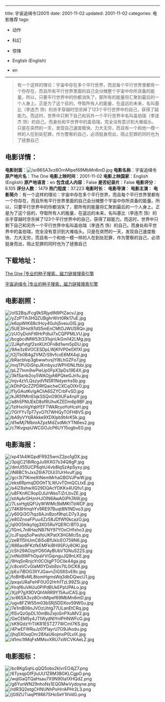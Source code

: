 
---
title: 宇宙追缉令(2001)
date: 2001-11-02
updated: 2001-11-02
categories: 电影推荐
tags:
- 动作
- 科幻
- 惊悚

- English (English)
- en
---


> 有一个这样的理论：宇宙中存在多个平行世界，而且每个平行世界里都有一个你存在，而且所有平行世界里面的自己会分摊整个宇宙中你所具备的能量。所以，只要平行世界中的你都消失了，那所有的能量将汇聚到最后的一个人身上。正是为了这个目的，夺取所有人的能量，在遥远的未来，名叫基比（李连杰 饰）的杀手穿越时空杀掉了123个平行世界中的自己，获得了超能力。而这时，世界中只剩下自己和另外一个平行世界中名叫盖伯瑞（李连杰 饰）的自己。而身处和平世界中的盖伯瑞，完全没有意识到大难临头。只是在突然的一天，发现自己速度极快、力大无穷，而且有一个和他一模一样的人在到处犯罪，作为警察的自己，必须挺身而出，阻止犯罪的同时也为了拯救自己

## **电影详情**：

**电影封面**：<img src="https://image.tmdb.org/t/p/w200/sr86SA3vz8OrnMlpef69MbMn6mD.jpg" alt="/sr86SA3vz8OrnMlpef69MbMn6mD.jpg" title="/sr86SA3vz8OrnMlpef69MbMn6mD.jpg">
**电影名称**：宇宙追缉令
**原产地片名**：The One
**电影上映时间**：2001-11-02
**电影上映国家**：English (English)
**原产地语言**：en
**包含成人内容**：False
**是否纪录片**：False
**电影评分**：6.105
**评分人数**：1479
**热门程度**：37.223
**电影时长**：
**电影导演**：
**电影主演**：
**电影简介**：有一个这样的理论：宇宙中存在多个平行世界，而且每个平行世界里都有一个你存在，而且所有平行世界里面的自己会分摊整个宇宙中你所具备的能量。所以，只要平行世界中的你都消失了，那所有的能量将汇聚到最后的一个人身上。正是为了这个目的，夺取所有人的能量，在遥远的未来，名叫基比（李连杰 饰）的杀手穿越时空杀掉了123个平行世界中的自己，获得了超能力。而这时，世界中只剩下自己和另外一个平行世界中名叫盖伯瑞（李连杰 饰）的自己。而身处和平世界中的盖伯瑞，完全没有意识到大难临头。只是在突然的一天，发现自己速度极快、力大无穷，而且有一个和他一模一样的人在到处犯罪，作为警察的自己，必须挺身而出，阻止犯罪的同时也为了拯救自己

## **下载地址**：
[The One |专业的种子搜索、磁力链接搜索引擎](https://movie.amd794.com:2083/?search=The%20One&ordering=&mode=match_phrase&page_size=10&page=1)

[宇宙追缉令 |专业的种子搜索、磁力链接搜索引擎](https://movie.amd794.com:2083/?search=%E5%AE%87%E5%AE%99%E8%BF%BD%E7%BC%89%E4%BB%A4&ordering=&mode=match_phrase&page_size=10&page=1)
 

## **电影剧照**：
<img src="https://image.tmdb.org/t/p/original/oIS2BqJFcg9kSRjydlN9PtZacvJ.jpg" alt="/oIS2BqJFcg9kSRjydlN9PtZacvJ.jpg" title="/oIS2BqJFcg9kSRjydlN9PtZacvJ.jpg"><img src="https://image.tmdb.org/t/p/original/yZzPTih3HQZUBghrWirt0Rk17uE.jpg" alt="/yZzPTih3HQZUBghrWirt0Rk17uE.jpg" title="/yZzPTih3HQZUBghrWirt0Rk17uE.jpg"><img src="https://image.tmdb.org/t/p/original/e6zpWtK88clHcy40uhj5veiuGlS.jpg" alt="/e6zpWtK88clHcy40uhj5veiuGlS.jpg" title="/e6zpWtK88clHcy40uhj5veiuGlS.jpg"><img src="https://image.tmdb.org/t/p/original/5UE3lHst97dS5mEnCMtOJWUSRQn.jpg" alt="/5UE3lHst97dS5mEnCMtOJWUSRQn.jpg" title="/5UE3lHst97dS5mEnCMtOJWUSRQn.jpg"><img src="https://image.tmdb.org/t/p/original/zUOyDohFt6HrPdtuI7xCQPPMLVU.jpg" alt="/zUOyDohFt6HrPdtuI7xCQPPMLVU.jpg" title="/zUOyDohFt6HrPdtuI7xCQPPMLVU.jpg"><img src="https://image.tmdb.org/t/p/original/bcgbcdMW53t331sjnUkGm142LMg.jpg" alt="/bcgbcdMW53t331sjnUkGm142LMg.jpg" title="/bcgbcdMW53t331sjnUkGm142LMg.jpg"><img src="https://image.tmdb.org/t/p/original/2JApfvtgf2snKUtOFn8d1wm5pDU.jpg" alt="/2JApfvtgf2snKUtOFn8d1wm5pDU.jpg" title="/2JApfvtgf2snKUtOFn8d1wm5pDU.jpg"><img src="https://image.tmdb.org/t/p/original/9Ae3z6VOCESDpLWjKfVP0e0XfXI.jpg" alt="/9Ae3z6VOCESDpLWjKfVP0e0XfXI.jpg" title="/9Ae3z6VOCESDpLWjKfVP0e0XfXI.jpg"><img src="https://image.tmdb.org/t/p/original/t2jTb0B4g2VMZrS9vfcoE6MX4ql.jpg" alt="/t2jTb0B4g2VMZrS9vfcoE6MX4ql.jpg" title="/t2jTb0B4g2VMZrS9vfcoE6MX4ql.jpg"><img src="https://image.tmdb.org/t/p/original/bRacblvp3gbwwhvsjYI8LhGZFo7.jpg" alt="/bRacblvp3gbwwhvsjYI8LhGZFo7.jpg" title="/bRacblvp3gbwwhvsjYI8LhGZFo7.jpg"><img src="https://image.tmdb.org/t/p/original/mqTPUGiShpJKmbyxzWPH0NLfbbi.jpg" alt="/mqTPUGiShpJKmbyxzWPH0NLfbbi.jpg" title="/mqTPUGiShpJKmbyxzWPH0NLfbbi.jpg"><img src="https://image.tmdb.org/t/p/original/pLZ7Inm9wPieUp0FpX3pDs19E4X.jpg" alt="/pLZ7Inm9wPieUp0FpX3pDs19E4X.jpg" title="/pLZ7Inm9wPieUp0FpX3pDs19E4X.jpg"><img src="https://image.tmdb.org/t/p/original/3kfSanb2oy5WAOjyA6PQkeGJn1u.jpg" alt="/3kfSanb2oy5WAOjyA6PQkeGJn1u.jpg" title="/3kfSanb2oy5WAOjyA6PQkeGJn1u.jpg"><img src="https://image.tmdb.org/t/p/original/injv4zVLQszydVNSR1Ndyerhs5b.jpg" alt="/injv4zVLQszydVNSR1Ndyerhs5b.jpg" title="/injv4zVLQszydVNSR1Ndyerhs5b.jpg"><img src="https://image.tmdb.org/t/p/original/kDhPQcZZPDRfQaicheCXCqOIXrO.jpg" alt="/kDhPQcZZPDRfQaicheCXCqOIXrO.jpg" title="/kDhPQcZZPDRfQaicheCXCqOIXrO.jpg"><img src="https://image.tmdb.org/t/p/original/f1yGAutKvIgACliA6SZYCrbFvSD.jpg" alt="/f1yGAutKvIgACliA6SZYCrbFvSD.jpg" title="/f1yGAutKvIgACliA6SZYCrbFvSD.jpg"><img src="https://image.tmdb.org/t/p/original/kJR5fMtnElqkSSQnO90IUFa4npY.jpg" alt="/kJR5fMtnElqkSSQnO90IUFa4npY.jpg" title="/kJR5fMtnElqkSSQnO90IUFa4npY.jpg"><img src="https://image.tmdb.org/t/p/original/a8h5PNUEkD8sfRUhvKZEDm6p9BF.jpg" alt="/a8h5PNUEkD8sfRUhvKZEDm6p9BF.jpg" title="/a8h5PNUEkD8sfRUhvKZEDm6p9BF.jpg"><img src="https://image.tmdb.org/t/p/original/1zlHxoVgYqbYEFTWkRcyoYoHcsH.jpg" alt="/1zlHxoVgYqbYEFTWkRcyoYoHcsH.jpg" title="/1zlHxoVgYqbYEFTWkRcyoYoHcsH.jpg"><img src="https://image.tmdb.org/t/p/original/7GIYYvTpT7yvO7t7WHQyTOFH8VS.jpg" alt="/7GIYYvTpT7yvO7t7WHQyTOFH8VS.jpg" title="/7GIYYvTpT7yvO7t7WHQyTOFH8VS.jpg"><img src="https://image.tmdb.org/t/p/original/bA9yVYtjRAkke9XDXlpb9t4rKSk.jpg" alt="/bA9yVYtjRAkke9XDXlpb9t4rKSk.jpg" title="/bA9yVYtjRAkke9XDXlpb9t4rKSk.jpg"><img src="https://image.tmdb.org/t/p/original/d1wMj7MbmAZpzMdZxdMcYTN6es2.jpg" alt="/d1wMj7MbmAZpzMdZxdMcYTN6es2.jpg" title="/d1wMj7MbmAZpzMdZxdMcYTN6es2.jpg"><img src="https://image.tmdb.org/t/p/original/c7lKvgxpUWCGOJcP6UY15ogbvE0.jpg" alt="/c7lKvgxpUWCGOJcP6UY15ogbvE0.jpg" title="/c7lKvgxpUWCGOJcP6UY15ogbvE0.jpg">

## **电影海报**：
<img src="https://image.tmdb.org/t/p/original/xp41A4lKGpdFR925wniZ2po1gDX.jpg" alt="/xp41A4lKGpdFR925wniZ2po1gDX.jpg" title="/xp41A4lKGpdFR925wniZ2po1gDX.jpg"><img src="https://image.tmdb.org/t/p/original/3pijjC218iRcgJu9XXG7s34Q8gP.jpg" alt="/3pijjC218iRcgJu9XXG7s34Q8gP.jpg" title="/3pijjC218iRcgJu9XXG7s34Q8gP.jpg"><img src="https://image.tmdb.org/t/p/original/dmUl55UCP6qhU4vb8lqSzApSyxy.jpg" alt="/dmUl55UCP6qhU4vb8lqSzApSyxy.jpg" title="/dmUl55UCP6qhU4vb8lqSzApSyxy.jpg"><img src="https://image.tmdb.org/t/p/original/iN8BC1nJxsZ6lA7OUi31JrHvulf.jpg" alt="/iN8BC1nJxsZ6lA7OUi31JrHvulf.jpg" title="/iN8BC1nJxsZ6lA7OUi31JrHvulf.jpg"><img src="https://image.tmdb.org/t/p/original/gcr3t71KmeXINemMrhaGBGVJPwW.jpg" alt="/gcr3t71KmeXINemMrhaGBGVJPwW.jpg" title="/gcr3t71KmeXINemMrhaGBGVJPwW.jpg"><img src="https://image.tmdb.org/t/p/original/eks6RpmqDDOhT1LWUvTDmQCLtxE.jpg" alt="/eks6RpmqDDOhT1LWUvTDmQCLtxE.jpg" title="/eks6RpmqDDOhT1LWUvTDmQCLtxE.jpg"><img src="https://image.tmdb.org/t/p/original/a4iZ8shwXG29DQAcYDKKx4UQfu1.jpg" alt="/a4iZ8shwXG29DQAcYDKKx4UQfu1.jpg" title="/a4iZ8shwXG29DQAcYDKKx4UQfu1.jpg"><img src="https://image.tmdb.org/t/p/original/u8FKnKC9opDJIJrWesTiZrLbvZE.jpg" alt="/u8FKnKC9opDJIJrWesTiZrLbvZE.jpg" title="/u8FKnKC9opDJIJrWesTiZrLbvZE.jpg"><img src="https://image.tmdb.org/t/p/original/stlAyArGHznHJOIN6AwAGiPh7AW.jpg" alt="/stlAyArGHznHJOIN6AwAGiPh7AW.jpg" title="/stlAyArGHznHJOIN6AwAGiPh7AW.jpg"><img src="https://image.tmdb.org/t/p/original/7LsxHgtjQFUyWWtMcBdMKtTbWDF.jpg" alt="/7LsxHgtjQFUyWWtMcBdMKtTbWDF.jpg" title="/7LsxHgtjQFUyWWtMcBdMKtTbWDF.jpg"><img src="https://image.tmdb.org/t/p/original/74K8HmqhYv9RE97Buqt8N1NDvo3.jpg" alt="/74K8HmqhYv9RE97Buqt8N1NDvo3.jpg" title="/74K8HmqhYv9RE97Buqt8N1NDvo3.jpg"><img src="https://image.tmdb.org/t/p/original/y60Qi3O7tqz8AJnBzof9hpLD7y3.jpg" alt="/y60Qi3O7tqz8AJnBzof9hpLD7y3.jpg" title="/y60Qi3O7tqz8AJnBzof9hpLD7y3.jpg"><img src="https://image.tmdb.org/t/p/original/e80ZnoaFPuu4Zz58JDfWf0kcazO.jpg" alt="/e80ZnoaFPuu4Zz58JDfWf0kcazO.jpg" title="/e80ZnoaFPuu4Zz58JDfWf0kcazO.jpg"><img src="https://image.tmdb.org/t/p/original/qI0O5hIkyhjg3XG5RuYQERCrBT0.jpg" alt="/qI0O5hIkyhjg3XG5RuYQERCrBT0.jpg" title="/qI0O5hIkyhjg3XG5RuYQERCrBT0.jpg"><img src="https://image.tmdb.org/t/p/original/1GmL7n8HazNB7NY97YOxCHfxho3.jpg" alt="/1GmL7n8HazNB7NY97YOxCHfxho3.jpg" title="/1GmL7n8HazNB7NY97YOxCHfxho3.jpg"><img src="https://image.tmdb.org/t/p/original/cJFspq5oPwsfoUKPatX3HGMci5s.jpg" alt="/cJFspq5oPwsfoUKPatX3HGMci5s.jpg" title="/cJFspq5oPwsfoUKPatX3HGMci5s.jpg"><img src="https://image.tmdb.org/t/p/original/zeB115hUmC8i5oBfUklcEO759N6.jpg" alt="/zeB115hUmC8i5oBfUklcEO759N6.jpg" title="/zeB115hUmC8i5oBfUklcEO759N6.jpg"><img src="https://image.tmdb.org/t/p/original/886ao9FKzfkEMFkiBH9SPJy8OKl.jpg" alt="/886ao9FKzfkEMFkiBH9SPJy8OKl.jpg" title="/886ao9FKzfkEMFkiBH9SPJy8OKl.jpg"><img src="https://image.tmdb.org/t/p/original/cSh29AOzpYO60AyBUbV1GNuS22S.jpg" alt="/cSh29AOzpYO60AyBUbV1GNuS22S.jpg" title="/cSh29AOzpYO60AyBUbV1GNuS22S.jpg"><img src="https://image.tmdb.org/t/p/original/xtNo9WFhOpaVViGipnguJQ9nLKE.jpg" alt="/xtNo9WFhOpaVViGipnguJQ9nLKE.jpg" title="/xtNo9WFhOpaVViGipnguJQ9nLKE.jpg"><img src="https://image.tmdb.org/t/p/original/9HqSnRnjcYr0COIgPTOClle44ga.jpg" alt="/9HqSnRnjcYr0COIgPTOClle44ga.jpg" title="/9HqSnRnjcYr0COIgPTOClle44ga.jpg"><img src="https://image.tmdb.org/t/p/original/c8ceVCvGlaM0YDxb9zv7tL0iCK8.jpg" alt="/c8ceVCvGlaM0YDxb9zv7tL0iCK8.jpg" title="/c8ceVCvGlaM0YDxb9zv7tL0iCK8.jpg"><img src="https://image.tmdb.org/t/p/original/pEo7iBOG3IIYJGavnZiGS6SvE9c.jpg" alt="/pEo7iBOG3IIYJGavnZiGS6SvE9c.jpg" title="/pEo7iBOG3IIYJGavnZiGS6SvE9c.jpg"><img src="https://image.tmdb.org/t/p/original/foBHBvML8tomHgmsWq3dbDQwcU1.jpg" alt="/foBHBvML8tomHgmsWq3dbDQwcU1.jpg" title="/foBHBvML8tomHgmsWq3dbDQwcU1.jpg"><img src="https://image.tmdb.org/t/p/original/pxqxURaFeHF0UO2Hrh1TzL99ZSi.jpg" alt="/pxqxURaFeHF0UO2Hrh1TzL99ZSi.jpg" title="/pxqxURaFeHF0UO2Hrh1TzL99ZSi.jpg"><img src="https://image.tmdb.org/t/p/original/Hrqf6uVAUu0PiPdBUkEPpUPALo.jpg" alt="/Hrqf6uVAUu0PiPdBUkEPpUPALo.jpg" title="/Hrqf6uVAUu0PiPdBUkEPpUPALo.jpg"><img src="https://image.tmdb.org/t/p/original/XjzP7gX9DVQh1ARR9Y15AuiCAS.jpg" alt="/XjzP7gX9DVQh1ARR9Y15AuiCAS.jpg" title="/XjzP7gX9DVQh1ARR9Y15AuiCAS.jpg"><img src="https://image.tmdb.org/t/p/original/sr86SA3vz8OrnMlpef69MbMn6mD.jpg" alt="/sr86SA3vz8OrnMlpef69MbMn6mD.jpg" title="/sr86SA3vz8OrnMlpef69MbMn6mD.jpg"><img src="https://image.tmdb.org/t/p/original/ugv8FZW55m03bSRj5DDXov59W0u.jpg" alt="/ugv8FZW55m03bSRj5DDXov59W0u.jpg" title="/ugv8FZW55m03bSRj5DDXov59W0u.jpg"><img src="https://image.tmdb.org/t/p/original/7e1mB06nJVOzUhtg77ULanEtCRq.jpg" alt="/7e1mB06nJVOzUhtg77ULanEtCRq.jpg" title="/7e1mB06nJVOzUhtg77ULanEtCRq.jpg"><img src="https://image.tmdb.org/t/p/original/flSvQzGpDL10mBbZejoSnPXuMV2.jpg" alt="/flSvQzGpDL10mBbZejoSnPXuMV2.jpg" title="/flSvQzGpDL10mBbZejoSnPXuMV2.jpg"><img src="https://image.tmdb.org/t/p/original/GeCEM5y4JTIWydNIYnlPHNWFcG.jpg" alt="/GeCEM5y4JTIWydNIYnlPHNWFcG.jpg" title="/GeCEM5y4JTIWydNIYnlPHNWFcG.jpg"><img src="https://image.tmdb.org/t/p/original/sK9QdzYrTliKR1ESTZ77WCmI7KS.jpg" alt="/sK9QdzYrTliKR1ESTZ77WCmI7KS.jpg" title="/sK9QdzYrTliKR1ESTZ77WCmI7KS.jpg"><img src="https://image.tmdb.org/t/p/original/4PwEFWRuJz01f1ayrU7O9JAodu.jpg" alt="/4PwEFWRuJz01f1ayrU7O9JAodu.jpg" title="/4PwEFWRuJz01f1ayrU7O9JAodu.jpg"><img src="https://image.tmdb.org/t/p/original/jhq5X0xqOnr28XaU6ojmxP0LvlX.jpg" alt="/jhq5X0xqOnr28XaU6ojmxP0LvlX.jpg" title="/jhq5X0xqOnr28XaU6ojmxP0LvlX.jpg"><img src="https://image.tmdb.org/t/p/original/d1mc1tMqFsMMsvXRU7xWCVKAeLZ.jpg" alt="/d1mc1tMqFsMMsvXRU7xWCVKAeLZ.jpg" title="/d1mc1tMqFsMMsvXRU7xWCVKAeLZ.jpg">

## **电影图标**：
<img src="https://image.tmdb.org/t/p/original/bc8KgSqhLqQQ5obx2kIvrEO4jZ7.png" alt="/bc8KgSqhLqQQ5obx2kIvrEO4jZ7.png" title="/bc8KgSqhLqQQ5obx2kIvrEO4jZ7.png"><img src="https://image.tmdb.org/t/p/original/6TyxqpGfFjIuUU1ZRM3BGKLCgpO.png" alt="/6TyxqpGfFjIuUU1ZRM3BGKLCgpO.png" title="/6TyxqpGfFjIuUU1ZRM3BGKLCgpO.png"><img src="https://image.tmdb.org/t/p/original/wqlGaQTQaHsau7X9N90Ia1XHQdZ.png" alt="/wqlGaQTQaHsau7X9N90Ia1XHQdZ.png" title="/wqlGaQTQaHsau7X9N90Ia1XHQdZ.png"><img src="https://image.tmdb.org/t/p/original/g6YunWN29nhoNs1EQGMwVydoyne.png" alt="/g6YunWN29nhoNs1EQGMwVydoyne.png" title="/g6YunWN29nhoNs1EQGMwVydoyne.png"><img src="https://image.tmdb.org/t/p/original/rdR3Q2etgCHNUNhPoHrrAPHr2L3.png" alt="/rdR3Q2etgCHNUNhPoHrrAPHr2L3.png" title="/rdR3Q2etgCHNUNhPoHrrAPHr2L3.png"><img src="https://image.tmdb.org/t/p/original/jG9ZUTiaqPf9887SHoSeY1IIVdG.png" alt="/jG9ZUTiaqPf9887SHoSeY1IIVdG.png" title="/jG9ZUTiaqPf9887SHoSeY1IIVdG.png">
